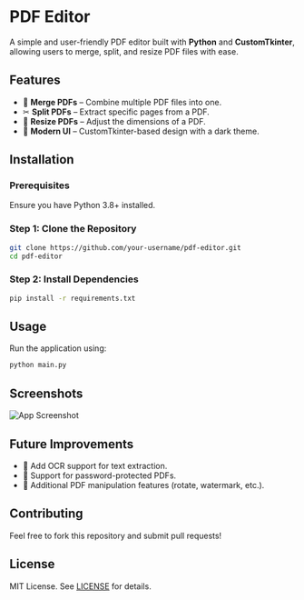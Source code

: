 # PDF Editor

A simple and user-friendly PDF editor built with **Python** and **CustomTkinter**, allowing users to merge, split, and resize PDF files with ease.

## Features
- 📑 **Merge PDFs** – Combine multiple PDF files into one.
- ✂ **Split PDFs** – Extract specific pages from a PDF.
- 📏 **Resize PDFs** – Adjust the dimensions of a PDF.
- 🎨 **Modern UI** – CustomTkinter-based design with a dark theme.

## Installation
### Prerequisites
Ensure you have Python 3.8+ installed.

### Step 1: Clone the Repository
```sh
git clone https://github.com/your-username/pdf-editor.git
cd pdf-editor
```

### Step 2: Install Dependencies
```sh
pip install -r requirements.txt
```

## Usage
Run the application using:
```sh
python main.py
```

## Screenshots
![App Screenshot](screenshot.png)

## Future Improvements
- 🔄 Add OCR support for text extraction.
- 📜 Support for password-protected PDFs.
- 🔧 Additional PDF manipulation features (rotate, watermark, etc.).

## Contributing
Feel free to fork this repository and submit pull requests!

## License
MIT License. See [LICENSE](LICENSE) for details.


